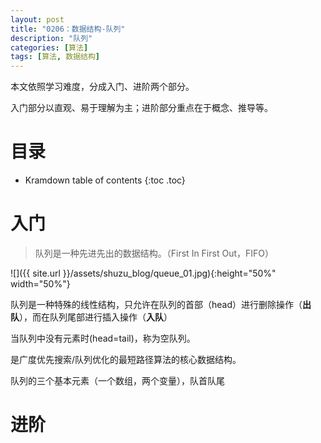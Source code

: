 ```yaml
---
layout: post
title: "0206：数据结构-队列"
description: "队列"
categories: [算法]
tags: [算法, 数据结构]
---
```


本文依照学习难度，分成入门、进阶两个部分。

入门部分以直观、易于理解为主；进阶部分重点在于概念、推导等。

# 目录

* Kramdown table of contents
{:toc .toc}

# 入门 

> 队列是一种先进先出的数据结构。（First In First Out，FIFO）

![]({{ site.url }}/assets/shuzu_blog/queue_01.jpg){:height="50%" width="50%"}

队列是一种特殊的线性结构，只允许在队列的首部（head）进行删除操作（**出队**），而在队列尾部进行插入操作（**入队**）

当队列中没有元素时(head=tail)，称为空队列。

是广度优先搜索/队列优化的最短路径算法的核心数据结构。

队列的三个基本元素（一个数组，两个变量），队首队尾


# 进阶 

[^1]: 参考文献.
[1] 算法图解 Aditya Bhargava (作者) 袁国忠 (译者)